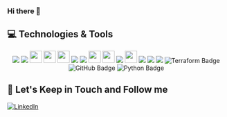 ### Hi there 👋

## 💻 Technologies & Tools

<p align="center">

<img src="https://img.shields.io/badge/html5-%23E34F26.svg?style=for-the-badge&logo=html5&logoColor=white" heigth="25"/>
<img src="https://img.shields.io/badge/css3-%231572B6.svg?style=for-the-badge&logo=css3&logoColor=white" heigth="25"/>
<img src="https://img.shields.io/badge/TypeScript-3178C6.svg?style=for-the-badge&logo=TypeScript&logoColor=white" height="28"/>
<img src="https://img.shields.io/badge/Go-00ADD8?style=for-the-badge&logo=go&logoColor=white" height="28"/>
<img src="https://img.shields.io/badge/Java-ED8B00?style=for-the-badge&logo=openjdk&logoColor=black" height="28"/>
<img src="https://img.shields.io/badge/Spring-6DB33F.svg?style=for-the-badge&logo=Spring&logoColor=white" heigth="25"/>
<img src="https://img.shields.io/badge/Flutter-%2302569B.svg?style=for-the-badge&logo=Flutter&logoColor=white" heigth="25"/>
<img src="https://img.shields.io/badge/MongoDB-%234ea94b.svg?&style=for-the-badge&logo=mongodb&logoColor=white" height="28"/>
<img src="https://img.shields.io/badge/postgres-%23316192.svg?&style=for-the-badge&logo=postgresql&logoColor=white" height="28"/>
<img src="https://img.shields.io/badge/Apache%20Kafka-231F20.svg?style=for-the-badge&logo=Apache-Kafka&logoColor=white" heigth="25"/>
<img src="https://img.shields.io/badge/Amazon%20AWS-232F3E.svg?style=for-the-badge&logo=Amazon-AWS&logoColor=white" height="28"/>
<img src="https://img.shields.io/badge/Linux-FCC624?style=for-the-badge&logo=linux&logoColor=black" heigth="25"/>
<img src="https://img.shields.io/badge/docker-%230db7ed.svg?style=for-the-badge&logo=docker&logoColor=white" heigth="25"/>
<img src="https://img.shields.io/badge/kubernetes-%23326ce5.svg?style=for-the-badge&logo=kubernetes&logoColor=white" heigth="25"/>
<img src="https://img.shields.io/badge/terraform-%235835CC.svg?style=for-the-badge&logo=terraform&logoColor=white" alt="Terraform Badge"/>
<img src="https://img.shields.io/badge/github-%23121011.svg?style=for-the-badge&logo=github&logoColor=white" alt="GitHub Badge"/>
<img src="https://img.shields.io/badge/python-3670A0?style=for-the-badge&logo=python&logoColor=ffdd54" alt="Python Badge"/>

## 🎯 Let's Keep in Touch and Follow me 

[![LinkedIn](https://img.shields.io/badge/linkedin-%230077B5.svg?&style=for-the-badge&logo=linkedin&logoColor=white)](https://www.linkedin.com/in/andrevalverdebrazil/)
